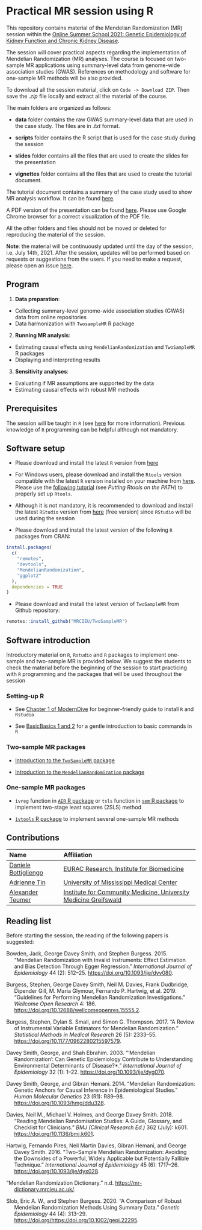 Practical MR session using R
================

This repository contains material of the Mendelian Randomization (MR)
session within the [Online Summer School 2021: Genetic Epidemiology of
Kidney Function and Chronic Kidney
Disease](https://geneticepisummerschool.eurac.edu/).

The session will cover practical aspects regarding the implementation of
Mendelian Randomization (MR) analyses. The course is focused on
two-sample MR applications using summary-level data from genome-wide
association studies (GWAS). References on methodology and software for
one-sample MR methods will be also provided.

To download all the session material, click on `Code -> Download ZIP`.
Then save the *.zip* file locally and extract all the material of the
course.

The main folders are organized as follows:

-   **data** folder contains the raw GWAS summary-level data that are
    used in the case study. The files are in *.txt* format.

-   **scripts** folder contains the R script that is used for the case
    study during the session

-   **slides** folder contains all the files that are used to create the
    slides for the presentation

-   **vignettes** folder contains all the files that are used to create
    the tutorial document.

The tutorial document contains a summary of the case study used to show
MR analysis workflow. It can be found [here](vignettes/tutorial.md).

A PDF version of the presentation can be found
[here](slides/session_slides.pdf). Please use Google Chrome browser for
a correct visualization of the PDF file.

All the other folders and files should not be moved or deleted for
reproducing the material of the session.

**Note**: the material will be continuously updated until the day of the
session, i.e. July 14th, 2021. After the session, updates will be
performed based on requests or suggestions from the users. If you need
to make a request, please open an issue
[here](https://github.com/EuracBiomedicalResearch/trainckdis.mr/issues).

## Program

1.  **Data preparation**:

-   Collecting summary-level genome-wide association studies (GWAS) data
    from online repositories
-   Data harmonization with `TwosampleMR` R package

2.  **Running MR analysis**:

-   Estimating causal effects using `MendelianRandomization` and
    `TwoSampleMR` R packages
-   Displaying and interpreting results

3.  **Sensitivity analyses**:

-   Evaluating if MR assumptions are supported by the data
-   Estimating causal effects with robust MR methods

## Prerequisites

The session will be taught in `R` (see
[here](https://www.r-project.org/) for more information). Previous
knowledge of `R` programming can be helpful although not mandatory.

## Software setup

-   Please download and install the latest `R` version from
    [here](https://www.r-project.org/)

-   For Windows users, please download and install the `Rtools` version
    compatible with the latest `R` version installed on your machine
    from
    [here](https://cran.r-project.org/bin/windows/Rtools/history.html).
    Please use the [following
    tutorial](https://cran.r-project.org/bin/windows/Rtools/) (see
    *Putting Rtools on the PATH*) to properly set up `Rtools`.

-   Although it is not mandatory, it is recommended to download and
    install the latest `RStudio` version from
    [here](https://www.rstudio.com/products/rstudio/download/) (free
    version) since `RStudio` will be used during the session

-   Please download and install the latest version of the following `R`
    packages from CRAN:

``` r
install.packages(
  c(
    "remotes",
    "devtools",
    "MendelianRandomization",
    "ggplot2"
  ),
  dependencies = TRUE
)
```

-   Please download and install the latest version of `TwoSampleMR` from
    Github repository:

``` r
remotes::install_github("MRCIEU/TwoSampleMR")
```

## Software introduction

Introductory material on `R`, `Rstudio` and `R` packages to implement
one-sample and two-sample MR is provided below. We suggest the students
to check the material before the beginning of the session to start
practicing with `R` programming and the packages that will be used
throughout the session

### Setting-up R

-   See [Chapter 1 of
    ModernDive](https://moderndive.netlify.app/1-getting-started.html)
    for beginner-friendly guide to install `R` and `Rstudio`

-   See [BasicBasics 1 and
    2](https://rladiessydney.org/courses/ryouwithme/01-basicbasics-0/)
    for a gentle introduction to basic commands in `R`

### Two-sample MR packages

-   [Introduction to the `TwoSampleMR`
    package](https://mrcieu.github.io/TwoSampleMR/articles/index.html)

-   [Introduction to the `MendelianRandomization`
    package](https://mrcieu.github.io/TwoSampleMR/articles/index.html)

### One-sample MR packages

-   `ivreg` function in [`AER` R
    package](https://cran.r-project.org/web/packages/AER/index.html) or
    `tsls` function in [`sem` R
    package](https://cran.r-project.org/web/packages/sem/index.html) to
    implement two-stage least squares (2SLS) method

-   [`ivtools` R
    package](https://cran.r-project.org/web/packages/ivtools/index.html)
    to implement several one-sample MR methods

## Contributions

| Name                                                                         | Affiliation                                                                                                                        |
|:-----------------------------------------------------------------------------|:-----------------------------------------------------------------------------------------------------------------------------------|
| [Daniele Bottigliengo](https://github.com/danielebottigliengo)               | [EURAC Research, Institute for Biomedicine](https://www.eurac.edu/en/institutes-centers/institute-for-biomedicine)                 |
| [Adrienne Tin](https://scholar.google.com/citations?user=8FfPK3gAAAAJ&hl=en) | [University of Mississippi Medical Center](https://www.umc.edu/)                                                                   |
| [Alexander Teumer](https://loop.frontiersin.org/people/339263/overview)      | [Institute for Community Medicine, University Medicine Greifswald](https://www2.medizin.uni-greifswald.de/icm/index.php?id=19&L=1) |

## Reading list

Before starting the session, the reading of the following papers is
suggested:

<div id="refs" class="references csl-bib-body hanging-indent">

<div id="ref-bowden_mendelian_2015" class="csl-entry">

Bowden, Jack, George Davey Smith, and Stephen Burgess. 2015. “Mendelian
Randomization with Invalid Instruments: Effect Estimation and Bias
Detection Through Egger Regression.” *International Journal of
Epidemiology* 44 (2): 512–25. <https://doi.org/10.1093/ije/dyv080>.

</div>

<div id="ref-burgess_guidelines_2019" class="csl-entry">

Burgess, Stephen, George Davey Smith, Neil M. Davies, Frank Dudbridge,
Dipender Gill, M. Maria Glymour, Fernando P. Hartwig, et al. 2019.
“Guidelines for Performing Mendelian Randomization Investigations.”
*Wellcome Open Research* 4: 186.
<https://doi.org/10.12688/wellcomeopenres.15555.2>.

</div>

<div id="ref-burgess_review_2017" class="csl-entry">

Burgess, Stephen, Dylan S. Small, and Simon G. Thompson. 2017. “A Review
of Instrumental Variable Estimators for Mendelian Randomization.”
*Statistical Methods in Medical Research* 26 (5): 2333–55.
<https://doi.org/10.1177/0962280215597579>.

</div>

<div id="ref-davey_smith_mendelian_2003" class="csl-entry">

Davey Smith, George, and Shah Ebrahim. 2003. “‘Mendelian Randomization’:
Can Genetic Epidemiology Contribute to Understanding Environmental
Determinants of Disease?\*.” *International Journal of Epidemiology* 32
(1): 1–22. <https://doi.org/10.1093/ije/dyg070>.

</div>

<div id="ref-davey_smith_mendelian_2014" class="csl-entry">

Davey Smith, George, and Gibran Hemani. 2014. “Mendelian Randomization:
Genetic Anchors for Causal Inference in Epidemiological Studies.” *Human
Molecular Genetics* 23 (R1): R89–98.
<https://doi.org/10.1093/hmg/ddu328>.

</div>

<div id="ref-davies_reading_2018" class="csl-entry">

Davies, Neil M., Michael V. Holmes, and George Davey Smith. 2018.
“Reading Mendelian Randomisation Studies: A Guide, Glossary, and
Checklist for Clinicians.” *BMJ (Clinical Research Ed.)* 362 (July):
k601. <https://doi.org/10.1136/bmj.k601>.

</div>

<div id="ref-hartwig_two-sample_2016" class="csl-entry">

Hartwig, Fernando Pires, Neil Martin Davies, Gibran Hemani, and George
Davey Smith. 2016. “Two-Sample Mendelian Randomization: Avoiding the
Downsides of a Powerful, Widely Applicable but Potentially Fallible
Technique.” *International Journal of Epidemiology* 45 (6): 1717–26.
<https://doi.org/10.1093/ije/dyx028>.

</div>

<div id="ref-noauthor_mendelian_nodate" class="csl-entry">

“Mendelian Randomization Dictionary.” n.d.
<https://mr-dictionary.mrcieu.ac.uk/>.

</div>

<div id="ref-slob_comparison_2020" class="csl-entry">

Slob, Eric A. W., and Stephen Burgess. 2020. “A Comparison of Robust
Mendelian Randomization Methods Using Summary Data.” *Genetic
Epidemiology* 44 (4): 313–29.
https://doi.org/<https://doi.org/10.1002/gepi.22295>.

</div>

</div>
